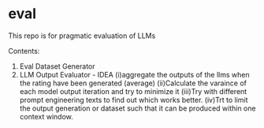 # eval
This repo is for pragmatic evaluation of LLMs

Contents:

1) Eval Dataset Generator
2) LLM Output Evaluator - 
IDEA
(i)aggregate the outputs of the llms when the rating have been generated (average)
(ii)Calculate the varaince of each model output iteration and try to minimize it
(iii)Try with different prompt engineering texts to find out which works better. 
(iv)Trt to limit the output generation or dataset such that it can be produced within one context window. 
